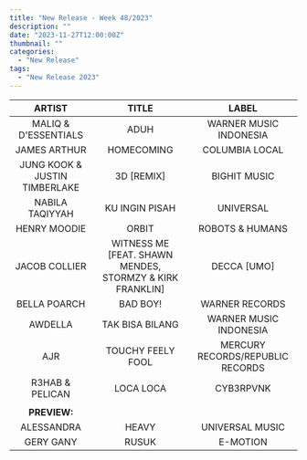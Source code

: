 ```yaml
---
title: "New Release - Week 48/2023"
description: ""
date: "2023-11-27T12:00:00Z"
thumbnail: ""
categories:
  - "New Release"
tags:
  - "New Release 2023"
---
```

<!--more-->
|ARTIST|TITLE|LABEL|
|:---:|:---:|:---:|
|MALIQ & D'ESSENTIALS|ADUH|WARNER MUSIC INDONESIA|
|JAMES ARTHUR|HOMECOMING|COLUMBIA LOCAL|
|JUNG KOOK & JUSTIN TIMBERLAKE|3D [REMIX]|BIGHIT MUSIC|
|NABILA TAQIYYAH|KU INGIN PISAH|UNIVERSAL|
|HENRY MOODIE|ORBIT|ROBOTS & HUMANS|
|JACOB COLLIER|WITNESS ME [FEAT. SHAWN MENDES, STORMZY & KIRK FRANKLIN]|DECCA [UMO]|
|BELLA POARCH|BAD BOY!|WARNER RECORDS|
|AWDELLA|TAK BISA BILANG|WARNER MUSIC INDONESIA|
|AJR|TOUCHY FEELY FOOL|MERCURY RECORDS/REPUBLIC RECORDS|
|R3HAB & PELICAN|LOCA LOCA|CYB3RPVNK|
| | | |
|**PREVIEW:**| | |
|ALESSANDRA|HEAVY|UNIVERSAL MUSIC|
|GERY GANY|RUSUK|E-MOTION|
